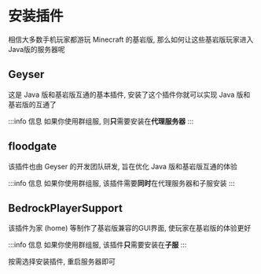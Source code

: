 # 安装插件

相信大多数手机玩家都游玩 Minecraft 的基岩版, 那么如何让这些基岩版玩家进入Java版的服务器呢

## Geyser

这是 Java 版和基岩版互通的基本插件, 安装了这个插件你就可以实现 Java 版和基岩版的互通了

:::info 信息
如果你使用群组服, 则**只**需要安装在**代理服务器**
:::

## floodgate

该插件也由 Geyser 的开发团队研发, 旨在优化 Java 版和基岩版互通的体验

:::info 信息
如果你使用群组服, 该插件需要**同时**在代理服务器和子服安装
:::

## BedrockPlayerSupport

该插件为家 (home) 等制作了基岩版兼容的GUI界面, 使玩家在基岩版的体验更好

:::info 信息
如果你使用群组服, 该插件**只**需要安装在**子服**
:::

按需选择安装插件, 重启服务器即可
